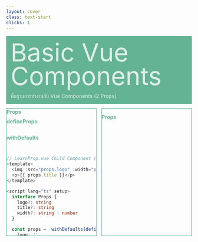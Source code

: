```yaml
---
layout: cover
class: text-start
clicks: 1
---
```


<PageNumber :page="$page" />

<div v-click="[0, 2]" class="custom-background-title">
  <p class="custom-title"> Basic Vue Components </p>
  <p class="custom-sub-title"> พื้นฐานการทำงานกับ Vue Components (2 Props) </p>
</div>
<div class="custom-container">
  <div
    v-click="[1, 2]"
    v-motion
    :initial="{ x: -400 }"
    :enter="{ x: 0 }"
    :leave="{ x: 400 }"
    class="custom-height-box custom-border-box pa-3"
  >
    <div class="custom-display-box-title">
      <p class="custom-display-subtitle-content-list">
        <span class="custom-subtitle-list"> Props </span>
        <span> ส่งค่าจาก แม่ -> ลูก </span>
      </p>
    </div>
    <div class="custom-display-box-title">
      <p class="custom-display-subtitle-content-list">
        <span class="custom-subtitle-list"> defineProps </span>
        <span> กำหนดว่าจะรับ Props อะไรจากแม่ บ้าง </span>
      </p>
    </div>
    <div class="custom-display-box-title">
      <p class="custom-display-subtitle-content-list">
        <span class="custom-subtitle-list"> withDefaults </span>
        <span> Props ที่จะรับมีค่าเริ่มต้นเป็นอะไร </span>
      </p>
    </div>
<div class="custom-code-block mb-3">

```ts {*}{lines:false,startLine:1}
// LearnProp.vue Child Component (ลูก)
<template>
  <img :src="props.logo" :width="props.width" />
  <p>{{ props.title }}</p>
</template>

<script lang="ts" setup>
  interface Props {
    logo?: string
    title?: string
    width?: string | number
  }

  const props =  withDefaults(defineProps<Props>(), {
    logo: '',
    title: '',
    width: 100
  })
</script>
```

</div>

<div class="custom-code-block mb-3">

```ts {*}{lines:false,startLine:1}
// HomePage.vue
<template>
  // Parent Component (แม่)
  <learn-prop :logo="logo" :title="title" />
</template>

<script lang="ts" setup>
  import learnProp from '@/components/LearnEmit.vue'
  import { ref } from 'vue'

  const logo = ref('https://vuejs.org/logo.svg')
  const title = ref('Vue3')
</script>
```

</div>
  </div>
  <div
    v-click="[1, 2]"
    v-motion
    :initial="{ x: -400 }"
    :enter="{ x: 0 }"
    :leave="{ x: 400 }"
    class="custom-height-box custom-border-box pa-3 h-ful"
  >
    <div class="mt-27">
      <div>
        <p class="custom-subtitle-list"> Props </p>
        <div class="custom-content-list">
          <p> Props คือ ข้อมูลที่ส่งจาก Parent ไป Child Component (แม่ -> ลูก) แบบ One-Way Data Flow </p>
        </div>
      </div>
    </div>
  </div>
</div>

<style>
.slidev-layout {
  padding: 28px;
  background: #35485d;
  z-index: 2;
  ::-webkit-scrollbar {
    width: 4px !important;
    height: 4px !important;
  }
  ::-webkit-scrollbar-thumb {
    border-radius: 8px !important;
    background: grey !important;
  }
  ::-webkit-scrollbar-track {
    background: transparent !important;
  }
}
.slidev-layout pre {
  width: 426px;
  overflow: auto;
}
.slidev-code-wrapper .line {
  padding-right: 20px;
}
.custom-background-title {
  background-color: #3fa17b;
  padding: 12px;
  opacity: 0.8;
}
.custom-sub-title {
  margin-bottom: 0;
}
.custom-title {
  font-size: 68px;
  line-height: 4rem;
  margin: 0;
}
.custom-container {
  display: grid;
  grid-template-columns: 3fr 3fr;
  gap: 12px;
  padding-top: 12px;
}
.custom-height-box {
  max-height: 344px;
  min-height: 344px;
  height: 344px;
  overflow-y: auto;
  overflow-x: hidden;
}
.custom-border-box {
  border: 1px;
  border-style: solid;
  border-color: #3fa17b;
}
.custom-subtitle-list {
  display: block;
  font-weight: bold;
  color: #3fa17b !important;
}
.custom-content-list p {
  margin: 0
}
.custom-display-box-title {
  display: flex;
  justify-content: start;
}
.custom-display-subtitle-content-list {
  display: flex;
  justify-content: space-between;
  width: 100%;
  margin: 0;
  margin-bottom: 8px
}
.custom-code-block {
  display: flex;
  flex-direction: column;
  align-items: start;
  justify-content: start;
  text-align: start;
}
p {
  color: white !important;
  opacity: 0.8 !important;
}
</style>

<!--
<template>
  <input v-model="firstName" placeholder="ชื่อ" />
  <input v-model="lastName" placeholder="นามสกุล" />
  <p>Counter: {{ counter }}</p>
  <p>Computed: {{ fullName }}</p>
  <p>Function: {{ getFullName() }}</p>
  <button @click="dummy"> Dummy Update </button>
</template>

<script lang="ts" setup>
import { ref, computed } from 'vue'

const firstName = ref('John')
const lastName = ref('Doe')

// Computed จะคำนวณใหม่เฉพาะเมื่อ firstName หรือ lastName เปลี่ยนแปลง
const fullName = computed(() => {
  console.log('Computed recalculating')
  return `${firstName.value} ${lastName.value}`
})

// Function จะคำนวณใหม่ทุกครั้งที่ template re-render เรียกใช้
function getFullName() {
  console.log('Function recalculating')
  return `${firstName.value} ${lastName.value}`
}

// ตัวแปร dummy ใช้สำหรับ trigger การ re-render โดยไม่เปลี่ยนค่า dependencies
const counter = ref(0)
function dummy() {
  counter.value++
}
</script>

-->